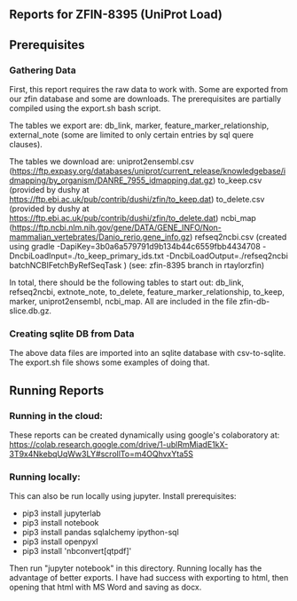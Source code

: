 Reports for ZFIN-8395 (UniProt Load)
---

## Prerequisites

### Gathering Data

First, this report requires the raw data to work with.  Some are exported from our zfin database and some are downloads.
The prerequisites are partially compiled using the export.sh bash script.

The tables we export are: db_link, marker, feature_marker_relationship, external_note (some are limited to only certain entries by sql quere clauses).

The tables we download are: 
 uniprot2ensembl.csv (https://ftp.expasy.org/databases/uniprot/current_release/knowledgebase/idmapping/by_organism/DANRE_7955_idmapping.dat.gz)
 to_keep.csv (provided by dushy at https://ftp.ebi.ac.uk/pub/contrib/dushi/zfin/to_keep.dat)
 to_delete.csv (provided by dushy at https://ftp.ebi.ac.uk/pub/contrib/dushi/zfin/to_delete.dat)
 ncbi_map (https://ftp.ncbi.nlm.nih.gov/gene/DATA/GENE_INFO/Non-mammalian_vertebrates/Danio_rerio.gene_info.gz)
 refseq2ncbi.csv (created using gradle -DapiKey=3b0a6a579791d9b134b44c6559fbb4434708 -DncbiLoadInput=./to_keep_primary_ids.txt -DncbiLoadOutput=./refseq2ncbi batchNCBIFetchByRefSeqTask ) (see: zfin-8395 branch in rtaylorzfin)

In total, there should be the following tables to start out: db_link, refseq2ncbi, extnote_note, to_delete, feature_marker_relationship, to_keep, marker, uniprot2ensembl, ncbi_map.
All are included in the file zfin-db-slice.db.gz.
 
### Creating sqlite DB from Data

The above data files are imported into an sqlite database with csv-to-sqlite. The export.sh file shows some examples of doing that.

## Running Reports

### Running in the cloud:
These reports can be created dynamically using google's colaboratory at: https://colab.research.google.com/drive/1-ublRmMiadE1kX-3T9x4NkebqUqWw3LY#scrollTo=m4OQhvxYta5S

### Running locally:
This can also be run locally using jupyter.  Install prerequisites:

- pip3 install jupyterlab
- pip3 install notebook
- pip3 install pandas sqlalchemy ipython-sql
- pip3 install openpyxl
- pip3 install 'nbconvert[qtpdf]'

Then run "jupyter notebook" in this directory. Running locally has the advantage of better exports.  I have had success with exporting to html, then opening that html with MS Word and saving as docx.

